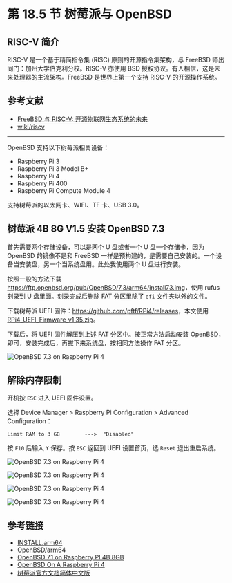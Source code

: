 # 第 18.5 节 树莓派与 OpenBSD

## RISC-V 简介

RISC-V 是一个基于精简指令集 (RISC) 原则的开源指令集架构，与 FreeBSD 师出同门：加州大学伯克利分校。RISC-V 亦使用 BSD 授权协议。有人相信，这是未来处理器的主流架构。FreeBSD 是世界上第一个支持 RISC-V 的开源操作系统。

## 参考文献

- [FreeBSD 与 RISC-V: 开源物联网生态系统的未来](https://feng.si/posts/2019/06/freebsd-and-risc-v-the-future-of-open-source-iot-ecosystem/)
- [wiki/riscv](https://wiki.freebsd.org/riscv)

---

OpenBSD 支持以下树莓派相关设备：

- Raspberry Pi 3
- Raspberry Pi 3 Model B+
- Raspberry Pi 4
- Raspberry Pi 400
- Raspberry Pi Compute Module 4

支持树莓派的以太网卡、WIFI、TF 卡、USB 3.0。


## 树莓派 4B 8G V1.5 安装 OpenBSD 7.3

首先需要两个存储设备，可以是两个 U 盘或者一个 U 盘一个存储卡，因为 OpenBSD 的镜像不是和 FreeBSD 一样是预构建的，是需要自己安装的。一个设备当安装盘，另一个当系统盘用。此处我使用两个 U 盘进行安装。

按照一般的方法下载 <https://ftp.openbsd.org/pub/OpenBSD/7.3/arm64/install73.img>，使用 rufus 刻录到 U 盘里面。刻录完成后删除 FAT 分区里除了 `efi` 文件夹以外的文件。

下载树莓派 UEFI 固件：<https://github.com/pftf/RPi4/releases>，本文使用 [RPi4_UEFI_Firmware_v1.35.zip](https://github.com/pftf/RPi4/releases/download/v1.35/RPi4_UEFI_Firmware_v1.35.zip)。

下载后，将 UEFI 固件解压到上述 FAT 分区中。按正常方法启动安装 OpenBSD，即可，安装完成后，再拔下来系统盘，按相同方法操作 FAT 分区。

![OpenBSD 7.3 on Raspberry Pi 4](../.gitbook/assets/ro0.png)


## 解除内存限制


开机按 `ESC` 进入 UEFI 固件设置。

选择 Device Manager > Raspberry Pi Configuration > Advanced Configuration：

```
Limit RAM to 3 GB        --->  "Disabled"
```

按 `F10` 后输入 `Y` 保存。按 `ESC` 返回到 UEFI 设置首页，选 `Reset` 退出重启系统。

![OpenBSD 7.3 on Raspberry Pi 4](../.gitbook/assets/ro1.png)

![OpenBSD 7.3 on Raspberry Pi 4](../.gitbook/assets/ro2.png)

![OpenBSD 7.3 on Raspberry Pi 4](../.gitbook/assets/ro3.png)

![OpenBSD 7.3 on Raspberry Pi 4](../.gitbook/assets/ro4.png)


## 参考链接

- [INSTALL.arm64](https://ftp.openbsd.org/pub/OpenBSD/7.3/arm64/INSTALL.arm64)
- [OpenBSD/arm64](https://www.openbsd.org/arm64.html)
- [OpenBSD 7.1 on Raspberry PI 4B 8GB](https://www.reddit.com/r/openbsd/comments/xcudgr/openbsd_71_on_raspberry_pi_4b_8gb/)
- [OpenBSD On A Raspberry Pi 4](https://www.mtsapv.com/rpi4obsd/)
- [树莓派官方文档简体中文版](https://rpicn.bsdcn.org)
